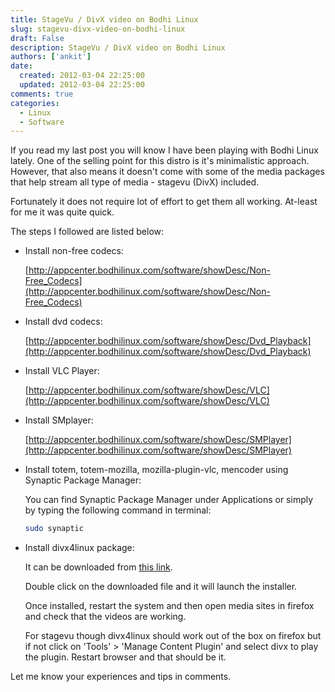 ```yaml
---
title: StageVu / DivX video on Bodhi Linux
slug: stagevu-divx-video-on-bodhi-linux
draft: False
description: StageVu / DivX video on Bodhi Linux
authors: ['ankit']
date: 
  created: 2012-03-04 22:25:00
  updated: 2012-03-04 22:25:00
comments: true
categories:
  - Linux
  - Software
---
```


If you read my last post you will know I have been playing with Bodhi Linux lately. One of the selling point for this distro is it's minimalistic approach. However, that also means it doesn't come with some of the media packages that help stream all type of media - stagevu (DivX) included.

Fortunately it does not require lot of effort to get them all working. At-least for me it was quite quick.

The steps I followed are listed below:

<!-- more -->

* Install non-free codecs:
  
    [http://appcenter.bodhilinux.com/software/showDesc/Non-Free_Codecs](http://appcenter.bodhilinux.com/software/showDesc/Non-Free_Codecs)

* Install dvd codecs:

    [http://appcenter.bodhilinux.com/software/showDesc/Dvd_Playback](http://appcenter.bodhilinux.com/software/showDesc/Dvd_Playback)

* Install VLC Player:

    [http://appcenter.bodhilinux.com/software/showDesc/VLC](http://appcenter.bodhilinux.com/software/showDesc/VLC)

* Install SMplayer:

    [http://appcenter.bodhilinux.com/software/showDesc/SMPlayer](http://appcenter.bodhilinux.com/software/showDesc/SMPlayer)

* Install totem, totem-mozilla, mozilla-plugin-vlc, mencoder using Synaptic Package Manager:

    You can find Synaptic Package Manager under Applications or simply by typing the following command in terminal:
    ```bash
    sudo synaptic
    ```

* Install  divx4linux package:
  
    It can be downloaded from [this link](http://www.mediafire.com/?71fs4c9cy8xy4q4).
    
    Double click on the downloaded file and it will launch the installer.
    
    Once installed, restart the system and then open media sites in firefox and check that the videos are working.
    
    For stagevu though divx4linux should work out of the box on firefox but if not click on 'Tools' > 'Manage Content Plugin' and select divx to play the plugin. Restart browser and that should be it.

Let me know your experiences and tips in comments.
